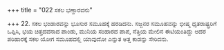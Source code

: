 +++
title = "022 ಸಕಲ ಭಣ್ಡಾರವನು"

+++
22. ಸಕಲ ಭಂಡಾರವನ್ನು ಭೂಸುರ ಸಮೂಹಕ್ಕೆ ಹರಡಿದನು. ಸಜ್ಜನರ ಸಮೂಹವನ್ನು ಭೀಷ್ಮ ಧೃತರಾಷ್ಟ್ರರಿಗೆ ಒಪ್ಪಿಸಿ, ಭಯ ಚಿತ್ತದವನಾದ ಪಾಂಡು, ಮುನಿಯ ಸಂಹಾರದ ಪಾಪ, ನೆತ್ತಿಯ ಮೇಲಿನ ಈಟಿಯಂತಿದ್ದು ಅದರ ಪರಿಹಾರಕ್ಕೆ ಸಕಲ ಯೋಗ ಸಮೂಹದಲ್ಲಿ ಯಾವುದೋ ಎನ್ನುತ ಅತ್ತ ಕಾಡನ್ನು ಸೇರಿದನು.